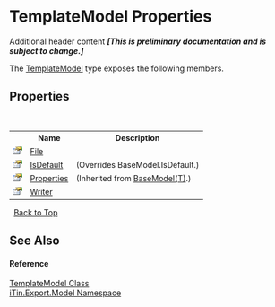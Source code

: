 # TemplateModel Properties
Additional header content _**\[This is preliminary documentation and is subject to change.\]**_

The <a href="c7dd52fd-80e8-a20b-b78f-9a20cbdfe6e6">TemplateModel</a> type exposes the following members.


## Properties
&nbsp;<table><tr><th></th><th>Name</th><th>Description</th></tr><tr><td>![Public property](media/pubproperty.gif "Public property")</td><td><a href="d2a1cbd1-cbb0-320b-5509-c6a3dafba37d">File</a></td><td /></tr><tr><td>![Public property](media/pubproperty.gif "Public property")</td><td><a href="96532e8b-ae7a-1a43-87d1-c7ef89feaeff">IsDefault</a></td><td> (Overrides BaseModel.IsDefault.)</td></tr><tr><td>![Public property](media/pubproperty.gif "Public property")</td><td><a href="7e88785e-5670-4515-defa-d3f60ae16111">Properties</a></td><td> (Inherited from <a href="6632f561-4175-f1f2-939c-ac8b10159529">BaseModel(T)</a>.)</td></tr><tr><td>![Public property](media/pubproperty.gif "Public property")</td><td><a href="f374e3e0-24a5-e390-a34d-933a56488a00">Writer</a></td><td /></tr></table>&nbsp;
<a href="#templatemodel-properties">Back to Top</a>

## See Also


#### Reference
<a href="c7dd52fd-80e8-a20b-b78f-9a20cbdfe6e6">TemplateModel Class</a><br /><a href="ef57ffcc-e95e-b212-5a46-9aa6f5a3511f">iTin.Export.Model Namespace</a><br />